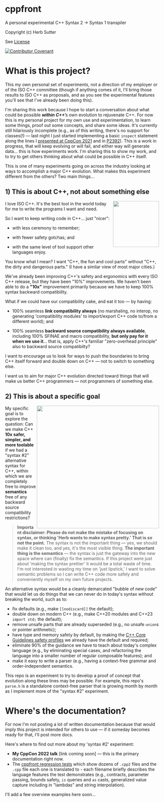 # cppfront

A personal experimental C++ Syntax 2 -> Syntax 1 transpiler

Copyright (c) Herb Sutter

See [License](LICENSE)

[![Contributor Covenant](https://img.shields.io/badge/Contributor%20Covenant-2.1-4baaaa.svg)](code_of_conduct.md)

# What is this project?

This my own personal set of experiments, not a direction of my employer or of the ISO C++ committee (though if anything comes of it, I'll bring those results to ISO C++ as proposals, and as you see the experimental features you'll see that I've already been doing this).

I'm sharing this work because I hope to start a conversation about what could be possible _**within C++**_’s own evolution to rejuvenate C++. For now this is my personal project for my own use and experimentation, to learn some things, proof out some concepts, and share some ideas. It's currently still hilariously incomplete (e.g., as of this writing, there's no support for classes(!) — last night I just started implementing a basic `inspect` statement along the lines I [presented at CppCon 2021](https://www.youtube.com/watch?v=raB_289NxBk) and in [P2392](https://wg21.link/p2392)). This is a work in progress, that will keep evolving or will fail, and either way will generate data... this is how experiments work. I'm sharing this to show my work, and to try to get others thinking about what could be possible in C++ itself.

This is one of many experiments going on across the industry looking at ways to accomplish a major C++ evolution. What makes this experiment different from the others? Two main things...

## 1) This is about C++, not about something else

<image align="right" width="150" src="https://user-images.githubusercontent.com/1801526/188887745-23e0c3a0-3ea7-4589-993c-f54fe662b107.png"> I love ISO C++. It's the best tool in the world today for me to write the programs I want and need.
    
So I want to keep writing code in C++... just "nicer":
    
- with less ceremony to remember;

- with fewer safety gotchas; and

- with the same level of tool support other languages enjoy.

You know what I mean? I want "C++, the fun and cool parts" without "C++, the dirty and dangerous parts." (I have a similar view of most major cities.)
    
We've already been improving C++'s safety and ergonomics with every ISO C++ release, but they have been "10%" improvements. We haven't been able to do a **"10x"** improvement primarily because we have to keep 100% syntax backward compatibility.

What if we could have our compatibility cake, and eat it too — by having:

- 100% seamless **link compatibility always** (no marshaling, no interop, no generating 'compatibility modules' to import/export C++ code to/from a different world); and
    
- 100% seamless **backward source compatibility always available**, including 100% SFINAE and macro compatibility, **but only pay for it when we use it**... that is, apply C++'s familiar "zero-overhead principle" also to backward source compatibilty?

I want to encourage us to look for ways to push the boundaries to bring C++ itself forward and double down on C++ — not to switch to something else.
    
I want us to aim for major C++ evolution directed toward things that will make us better C++ programmers — not programmers of something else.

    
## 2) This is about a specific goal
    
<image align="right" width="400" src="https://user-images.githubusercontent.com/1801526/188898468-17e5ce70-d417-48d6-b204-ad9e4caa30ed.png"> My specific goal is to explore the question: Can we make C++ **10x safer, simpler, and more toolable** if we had a "syntax #2" alternative syntax for C++, within which we are completely free to improve **semantics** free of any backward source compatibility restrictions?
    
> **Important disclaimer: Please do not make the mistake of focusing on syntax, or thinking 'Herb wants to make syntax pretty.' That is _so_ not the point.** The syntax is not the important thing — yes, we should make it clean too, and yes, it's the most visible thing. **The important thing is the semantics** — the syntax is just the gateway into the new space where can (finally) fix the semantics. If this project were just about 'making the syntax prettier' it would be a total waste of time. I'm not interested in wasting my time on 'just lipstick,' I want to solve semantic problems so I can write C++ code more safely and conveniently myself on my own future projects.

An alternative syntax would be a cleanly demarcated "bubble of new code" that would let us do things that we can never do in today's syntax without breaking the world, such as to:

- fix defaults (e.g., make `[[nodiscard]]` the default);
- double down on modern C++ (e.g., make C++20 modules and C++23 `import std;` the default);
- remove unsafe parts that are already superseded (e.g., no unsafe `union`s or pointer arithmetic);
- have type and memory safety by default, by making the [C++ Core Guidelines safety profiles](https://isocpp.github.io/CppCoreGuidelines/CppCoreGuidelines#S-profile) we already have the default and required;
- eliminate 90% of the guidance we have to teach about today's complex language (e.g., by eliminating special cases, and refactoring the language into a smaller number of regular composable features); and
- make it easy to write a parser (e.g., having a context-free grammar and order-independent semantics.
   
This repo is an experiment to try to develop a proof of concept that evolution along these lines may be possible. For example, this repo's `parse.h` is a standalone context-free parser that is growing month by month as I implement more of the "syntax #2" experiment.

# Where's the documentation?

For now I'm not posting a lot of written documentation because that would imply this project is intended for others to use — if it someday becomes ready for that, I'll post more docs.

Here's where to find out more about my 'syntax #2' experiment:

- **My CppCon 2022 talk** [link coming soon] — this is the primary documentation right now.
- The [cppfront regression tests](https://github.com/hsutter/cppfront/tree/main/regression-tests/test-results) which show dozens of `.cpp2` files and the `.cpp` file each one is translated to - each filename briefly describes the language features the test demonstrates (e.g., contracts, parameter passing, bounds safety, `is` queries and `as` casts, generalized value capture including in "lambdas" and string interpolation).

I'll add a few overview examples here soon...
